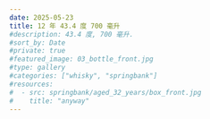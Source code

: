 ```yaml
---
date: 2025-05-23
title: 12 年 43.4 度 700 毫升
#description: 43.4 度, 700 毫升.
#sort_by: Date
#private: true
#featured_image: 03_bottle_front.jpg
#type: gallery
#categories: ["whisky", "springbank"]
#resources:
#  - src: springbank/aged_32_years/box_front.jpg
#    title: "anyway"
---
```

